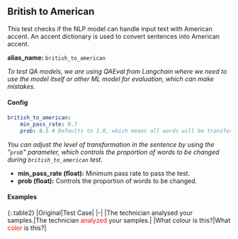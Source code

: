 
<div class="h3-box" markdown="1">

## British to American

This test checks if the NLP model can handle input text with American accent. An accent dictionary is used to convert sentences into American accent.

**alias_name:** `british_to_american`

<i class="fa fa-info-circle"></i>
<em>To test QA models, we are using QAEval from Langchain where we need to use the model itself or other ML model for evaluation, which can make mistakes.</em>

</div><div class="h3-box" markdown="1">

#### Config
```yaml
british_to_american:
    min_pass_rate: 0.7
    prob: 0.5 # Defaults to 1.0, which means all words will be transformed.
```
<i class="fa fa-info-circle"></i>
<em>You can adjust the level of transformation in the sentence by using the "`prob`" parameter, which controls the proportion of words to be changed during `british_to_american` test.</em>

- **min_pass_rate (float):** Minimum pass rate to pass the test.
- **prob (float):** Controls the proportion of words to be changed.

</div><div class="h3-box" markdown="1">

#### Examples

{:.table2}
|Original|Test Case|
|-|
|The technician analysed your samples.|The technician <span style="color:red">analyzed</span> your samples.|
|What colour is this?|What <span style="color:red">color</span> is this?|

</div>
